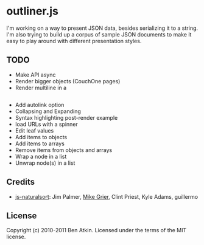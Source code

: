 # outliner.js

I'm working on a way to present JSON data, besides serializing it to a string. I'm also trying to build up a corpus of sample JSON documents to make it easy to play around with different presentation styles.

## TODO

* Make API async
* Render bigger objects (CouchOne pages)
* Render multiline in a <pre>
* Add autolink option
* Collapsing and Expanding
* Syntax highlighting post-render example
* load URLs with a spinner
* Edit leaf values
* Add items to objects
* Add items to arrays
* Remove items from objects and arrays
* Wrap a node in a list
* Unwrap node(s) in a list

## Credits

* [js-naturalsort](http://code.google.com/p/js-naturalsort/source/browse/trunk/naturalSort.js): Jim Palmer, [Mike Grier](http://mgrier.com/), Clint Priest, Kyle Adams, guillermo

## License

Copyright (c) 2010-2011 Ben Atkin. Licensed under the terms of the MIT license.